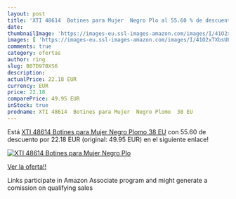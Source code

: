 ```yaml
---
layout: post
title: 'XTI 48614  Botines para Mujer  Negro Plo al 55.60 % de descuento'
date: 
thumbnailImage: 'https://images-eu.ssl-images-amazon.com/images/I/41O2xTXbsUL._SL200_.jpg'
images: [ 'https://images-eu.ssl-images-amazon.com/images/I/41O2xTXbsUL._SL200_.jpg' ]
comments: true
category: ofertas
author: ring
slug: B07D97BXS6
description:
actualPrice: 22.18 EUR
currency: EUR
price: 22.18
comparePrice: 49.95 EUR
inStock: true
prodname: XTI 48614  Botines para Mujer  Negro Plomo  38 EU
---
```


Está [XTI 48614  Botines para Mujer  Negro Plomo  38 EU](https://www.amazon.es/dp/B07D97BXS6/?tag=tolees-21) con 55.60 de descuento por 22.18 EUR (original: 49.95 EUR) en el siguiente enlace!

[![XTI 48614  Botines para Mujer  Negro Plo](https://images-eu.ssl-images-amazon.com/images/I/41O2xTXbsUL._SL200_.jpg)](https://www.amazon.es/dp/B07D97BXS6/?tag=tolees-21)

[Ver la oferta!!](https://www.amazon.es/dp/B07D97BXS6/?tag=tolees-21)

Links participate in Amazon Associate program and might generate a comission on qualifying sales


